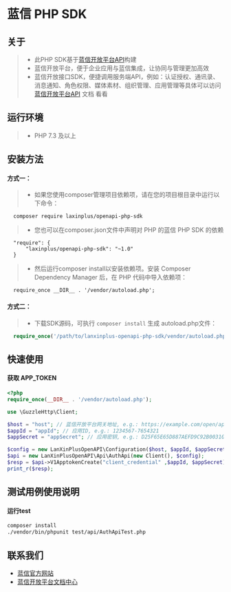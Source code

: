 # 蓝信 PHP SDK

## 关于
> - 此PHP SDK基于[蓝信开放平台API]构建
> - 蓝信开放平台，便于企业应用与蓝信集成，让协同与管理更加高效
> - 蓝信开放接口SDK，便捷调用服务端API，例如：认证授权、通讯录、消息通知、角色权限、媒体素材、组织管理、应用管理等具体可以访问 [蓝信开放平台API] 文档 看看

## 运行环境
> - PHP 7.3 及以上

## 安装方法
#### 方式一：
> - 如果您使用composer管理项目依赖项，请在您的项目根目录中运行以下命令：
```
  composer require laxinplus/openapi-php-sdk
```
> - 您也可以在composer.json文件中声明对 PHP 的蓝信 PHP SDK 的依赖
```
  "require": {
      "laxinplus/openapi-php-sdk": "~1.0"
  }
```
>- 然后运行composer install以安装依赖项。安装 Composer Dependency Manager 后，在 PHP 代码中导入依赖项：
```
  require_once __DIR__ . '/vendor/autoload.php';
```

#### 方式二：
> - 下载SDK源码，可执行 `composer install` 生成 autoload.php文件：
```php
  require_once('/path/to/lanxinplus-openapi-php-sdk/vendor/autoload.php');
```


## 快速使用
#### 获取 APP_TOKEN

```php
<?php
require_once(__DIR__ . '/vendor/autoload.php');

use \GuzzleHttp\Client;

$host = "host"; // 蓝信开放平台网关地址, e.g.: https://example.com/open/apigw
$appId = "appId"; // 应用ID, e.g.: 1234567-7654321
$appSecret = "appSecret"; // 应用密钥, e.g.: D25F65E65D887AEFD9C92B00310286FA

$config = new LanXinPlusOpenAPI\Configuration($host, $appId, $appSecret);
$api = new LanXinPlusOpenAPI\Api\AuthApi(new Client(), $config);
$resp = $api->V1ApptokenCreate("client_credential" ,$appId, $appSecret);
print_r($resp);
```

## 测试用例使用说明
#### 运行test
```bash
composer install
./vendor/bin/phpunit test/api/AuthApiTest.php
```

## 联系我们
- [蓝信官方网站](https://www.lanxin.cn/)
- [蓝信开放平台文档中心](https://openapi.lanxin.cn/doc/#/)

[蓝信开放平台API]: https://openapi.lanxin.cn/doc/#/server-api/
